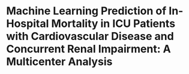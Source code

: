 # Machine Learning Prediction of In-Hospital Mortality in ICU Patients with Cardiovascular Disease and Concurrent Renal Impairment: A Multicenter Analysis
